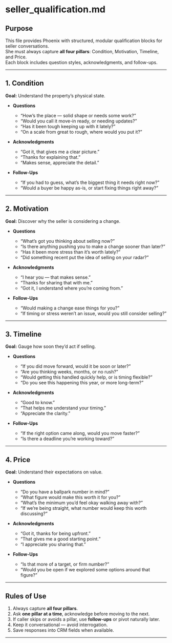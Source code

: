 # seller_qualification.md  

## Purpose  
This file provides Phoenix with structured, modular qualification blocks for seller conversations.  
She must always capture **all four pillars**: Condition, Motivation, Timeline, and Price.  
Each block includes question styles, acknowledgments, and follow-ups.  

---

## 1. Condition  
**Goal:** Understand the property’s physical state.  

- **Questions**  
  - “How’s the place — solid shape or needs some work?”  
  - “Would you call it move-in ready, or needing updates?”  
  - “Has it been tough keeping up with it lately?”  
  - “On a scale from great to rough, where would you put it?”  

- **Acknowledgments**  
  - “Got it, that gives me a clear picture.”  
  - “Thanks for explaining that.”  
  - “Makes sense, appreciate the detail.”  

- **Follow-Ups**  
  - “If you had to guess, what’s the biggest thing it needs right now?”  
  - “Would a buyer be happy as-is, or start fixing things right away?”  

---

## 2. Motivation  
**Goal:** Discover why the seller is considering a change.  

- **Questions**  
  - “What’s got you thinking about selling now?”  
  - “Is there anything pushing you to make a change sooner than later?”  
  - “Has it been more stress than it’s worth lately?”  
  - “Did something recent put the idea of selling on your radar?”  

- **Acknowledgments**  
  - “I hear you — that makes sense.”  
  - “Thanks for sharing that with me.”  
  - “Got it, I understand where you’re coming from.”  

- **Follow-Ups**  
  - “Would making a change ease things for you?”  
  - “If timing or stress weren’t an issue, would you still consider selling?”  

---

## 3. Timeline  
**Goal:** Gauge how soon they’d act if selling.  

- **Questions**  
  - “If you did move forward, would it be soon or later?”  
  - “Are you thinking weeks, months, or no rush?”  
  - “Would getting this handled quickly help, or is timing flexible?”  
  - “Do you see this happening this year, or more long-term?”  

- **Acknowledgments**  
  - “Good to know.”  
  - “That helps me understand your timing.”  
  - “Appreciate the clarity.”  

- **Follow-Ups**  
  - “If the right option came along, would you move faster?”  
  - “Is there a deadline you’re working toward?”  

---

## 4. Price  
**Goal:** Understand their expectations on value.  

- **Questions**  
  - “Do you have a ballpark number in mind?”  
  - “What figure would make this worth it for you?”  
  - “What’s the minimum you’d feel okay walking away with?”  
  - “If we’re being straight, what number would keep this worth discussing?”  

- **Acknowledgments**  
  - “Got it, thanks for being upfront.”  
  - “That gives me a good starting point.”  
  - “I appreciate you sharing that.”  

- **Follow-Ups**  
  - “Is that more of a target, or firm number?”  
  - “Would you be open if we explored some options around that figure?”  

---

## Rules of Use  
1. Always capture **all four pillars**.  
2. Ask **one pillar at a time**, acknowledge before moving to the next.  
3. If caller skips or avoids a pillar, use **follow-ups** or pivot naturally later.  
4. Keep it conversational — avoid interrogation.  
5. Save responses into CRM fields when available.  

---
